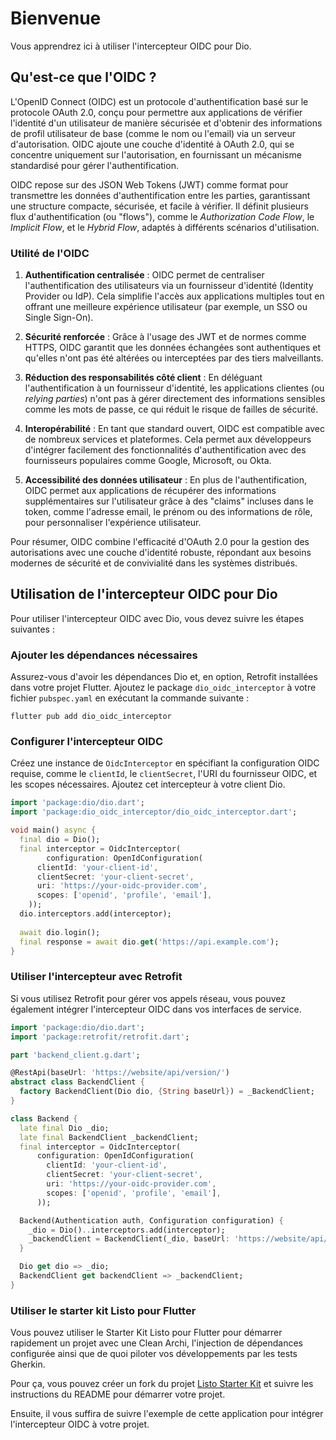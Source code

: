 # Bienvenue

Vous apprendrez ici à utiliser l'intercepteur OIDC pour Dio.

## Qu'est-ce que l'OIDC ?

L'OpenID Connect (OIDC) est un protocole d'authentification basé sur le protocole OAuth 2.0, conçu pour permettre aux applications de vérifier l'identité d'un utilisateur de manière sécurisée et d'obtenir des informations de profil utilisateur de base (comme le nom ou l'email) via un serveur d'autorisation. OIDC ajoute une couche d'identité à OAuth 2.0, qui se concentre uniquement sur l'autorisation, en fournissant un mécanisme standardisé pour gérer l'authentification.

OIDC repose sur des JSON Web Tokens (JWT) comme format pour transmettre les données d'authentification entre les parties, garantissant une structure compacte, sécurisée, et facile à vérifier. Il définit plusieurs flux d'authentification (ou "flows"), comme le *Authorization Code Flow*, le *Implicit Flow*, et le *Hybrid Flow*, adaptés à différents scénarios d'utilisation.

### Utilité de l'OIDC

1. **Authentification centralisée** : OIDC permet de centraliser l'authentification des utilisateurs via un fournisseur d'identité (Identity Provider ou IdP). Cela simplifie l'accès aux applications multiples tout en offrant une meilleure expérience utilisateur (par exemple, un SSO ou Single Sign-On).

2. **Sécurité renforcée** : Grâce à l'usage des JWT et de normes comme HTTPS, OIDC garantit que les données échangées sont authentiques et qu'elles n'ont pas été altérées ou interceptées par des tiers malveillants.

3. **Réduction des responsabilités côté client** : En déléguant l'authentification à un fournisseur d'identité, les applications clientes (ou *relying parties*) n'ont pas à gérer directement des informations sensibles comme les mots de passe, ce qui réduit le risque de failles de sécurité.

4. **Interopérabilité** : En tant que standard ouvert, OIDC est compatible avec de nombreux services et plateformes. Cela permet aux développeurs d'intégrer facilement des fonctionnalités d'authentification avec des fournisseurs populaires comme Google, Microsoft, ou Okta.

5. **Accessibilité des données utilisateur** : En plus de l'authentification, OIDC permet aux applications de récupérer des informations supplémentaires sur l'utilisateur grâce à des "claims" incluses dans le token, comme l'adresse email, le prénom ou des informations de rôle, pour personnaliser l'expérience utilisateur.

Pour résumer, OIDC combine l'efficacité d'OAuth 2.0 pour la gestion des autorisations avec une couche d'identité robuste, répondant aux besoins modernes de sécurité et de convivialité dans les systèmes distribués.

## Utilisation de l'intercepteur OIDC pour Dio

Pour utiliser l'intercepteur OIDC avec Dio, vous devez suivre les étapes suivantes :

### Ajouter les dépendances nécessaires
 
Assurez-vous d'avoir les dépendances Dio et, en option, Retrofit installées dans votre projet Flutter.
Ajoutez le package `dio_oidc_interceptor` à votre fichier `pubspec.yaml` en exécutant la commande suivante :

```shell
flutter pub add dio_oidc_interceptor
```

### Configurer l'intercepteur OIDC

Créez une instance de `OidcInterceptor` en spécifiant la configuration OIDC requise, comme le `clientId`, le `clientSecret`, l'URI du fournisseur OIDC, et les scopes nécessaires. Ajoutez cet intercepteur à votre client Dio.

```dart
import 'package:dio/dio.dart';
import 'package:dio_oidc_interceptor/dio_oidc_interceptor.dart';

void main() async {
  final dio = Dio();
  final interceptor = OidcInterceptor(
        configuration: OpenIdConfiguration(
      clientId: 'your-client-id',
      clientSecret: 'your-client-secret',
      uri: 'https://your-oidc-provider.com',
      scopes: ['openid', 'profile', 'email'],
    ));
  dio.interceptors.add(interceptor);
  
  await dio.login();
  final response = await dio.get('https://api.example.com');
}
```

### Utiliser l'intercepteur avec Retrofit

Si vous utilisez Retrofit pour gérer vos appels réseau, vous pouvez également intégrer l'intercepteur OIDC dans vos interfaces de service.

```dart
import 'package:dio/dio.dart';
import 'package:retrofit/retrofit.dart';

part 'backend_client.g.dart';

@RestApi(baseUrl: 'https://website/api/version/')
abstract class BackendClient {
  factory BackendClient(Dio dio, {String baseUrl}) = _BackendClient;
}

class Backend {
  late final Dio _dio;
  late final BackendClient _backendClient;
  final interceptor = OidcInterceptor(
      configuration: OpenIdConfiguration(
        clientId: 'your-client-id',
        clientSecret: 'your-client-secret',
        uri: 'https://your-oidc-provider.com',
        scopes: ['openid', 'profile', 'email'],
      ));

  Backend(Authentication auth, Configuration configuration) {
    _dio = Dio()..interceptors.add(interceptor);
    _backendClient = BackendClient(_dio, baseUrl: 'https://website/api/version/');
  }

  Dio get dio => _dio;
  BackendClient get backendClient => _backendClient;
}
```

### Utiliser le starter kit Listo pour Flutter

Vous pouvez utiliser le Starter Kit Listo pour Flutter pour démarrer rapidement un projet avec une Clean Archi, l'injection de dépendances configurée ainsi que de quoi piloter vos développements par les tests Gherkin.

Pour ça, vous pouvez créer un fork du projet [Listo Starter Kit](https://github.com/Listo-Paye/listo_starter_kit) et suivre les instructions du README pour démarrer votre projet.

Ensuite, il vous suffira de suivre l'exemple de cette application pour intégrer l'intercepteur OIDC à votre projet.
